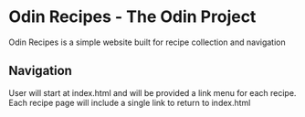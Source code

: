 # Odin Recipes - The Odin Project

Odin Recipes is a simple website built for recipe collection and navigation

## Navigation

User will start at index.html and will be provided a link menu for each recipe. Each recipe page will include a single link to return to index.html